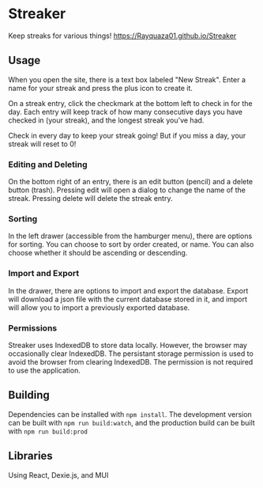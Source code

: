 # Streaker
Keep streaks for various things! https://Rayquaza01.github.io/Streaker

## Usage

When you open the site, there is a text box labeled "New Streak". Enter a name for your streak and press the plus icon to create it.

On a streak entry, click the checkmark at the bottom left to check in for the day. Each entry will keep track of how many consecutive days you have checked in (your streak), and the longest streak you've had.

Check in every day to keep your streak going! But if you miss a day, your streak will reset to 0!

### Editing and Deleting

On the bottom right of an entry, there is an edit button (pencil) and a delete button (trash). Pressing edit will open a dialog to change the name of the streak. Pressing delete will delete the streak entry.

### Sorting

In the left drawer (accessible from the hamburger menu), there are options for sorting. You can choose to sort by order created, or name. You can also choose whether it should be ascending or descending.

### Import and Export

In the drawer, there are options to import and export the database. Export will download a json file with the current database stored in it, and import will allow you to import a previously exported database.

### Permissions

Streaker uses IndexedDB to store data locally. However, the browser may occasionally clear IndexedDB. The persistant storage permission is used to avoid the browser from clearing IndexedDB. The permission is not required to use the application.

## Building

Dependencies can be installed with `npm install`. The development version can be built with `npm run build:watch`, and the production build can be built with `npm run build:prod`

## Libraries

Using React, Dexie.js, and MUI
